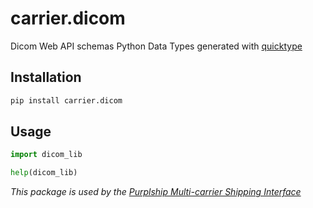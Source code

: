 # carrier.dicom

Dicom Web API schemas Python Data Types generated with [quicktype](https://github.com/quicktype/quicktype)

## Installation

```bash
pip install carrier.dicom
```

## Usage

```python
import dicom_lib

help(dicom_lib)
```

*This package is used by the [Purplship Multi-carrier Shipping Interface](https://github.com/PurplShip/purplship)*
